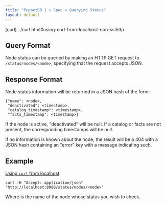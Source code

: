 ```yaml
---
title: "PuppetDB 1 » Spec » Querying Status"
layout: default
---
```


[curl] ../curl.html#using-curl-from-localhost-non-sslhttp

## Query Format

Node status can be queried by making an HTTP GET request to `/status/nodes/<node>`,
specifying that the request accepts JSON.

## Response Format

Node status information will be returned in a JSON hash of the form:

    {"name": <node>,
     "deactivated": <timestamp>,
     "catalog_timestamp": <timestamp>,
     "facts_timestamp": <timestamp>}

If the node is active, "deactivated" will be null. If a catalog or facts are
not present, the corresponding timestamps will be null.

If no information is known about the node, the result will be a 404 with a JSON
hash containing an "error" key with a message indicating such.

## Example

[Using `curl` from localhost](curl):

    curl -H "Accept: application/json" 'http://localhost:8080/status/nodes/<node>'

Where <node> is the name of the node whose status you wish to check.
